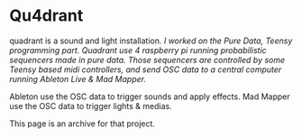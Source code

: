 <h1>Qu4drant</h1>

quadrant is a sound and light installation.
<i>I worked on the Pure Data, Teensy programming part.
Quadrant use 4 raspberry pi running probabilistic sequencers made in pure data.
Those sequencers are controlled by some Teensy based midi controllers, and send OSC data to a central computer running Ableton Live & Mad Mapper.</i>

Ableton use the OSC data to trigger sounds and apply effects.
Mad Mapper use the OSC data to trigger lights & medias.

This page is an archive for that project.
